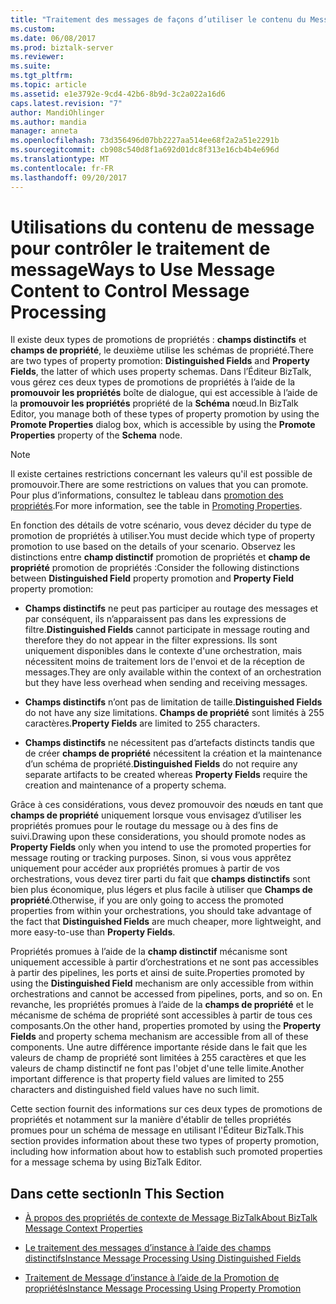 ```yaml
---
title: "Traitement des messages de façons d’utiliser le contenu du Message au contrôle de code | Documents Microsoft"
ms.custom: 
ms.date: 06/08/2017
ms.prod: biztalk-server
ms.reviewer: 
ms.suite: 
ms.tgt_pltfrm: 
ms.topic: article
ms.assetid: e1e3792e-9cd4-42b6-8b9d-3c2a022a16d6
caps.latest.revision: "7"
author: MandiOhlinger
ms.author: mandia
manager: anneta
ms.openlocfilehash: 73d356496d07bb2227aa514ee68f2a2a51e2291b
ms.sourcegitcommit: cb908c540d8f1a692d01dc8f313e16cb4b4e696d
ms.translationtype: MT
ms.contentlocale: fr-FR
ms.lasthandoff: 09/20/2017
---
```

# <a name="ways-to-use-message-content-to-control-message-processing"></a><span data-ttu-id="fdf20-102">Utilisations du contenu de message pour contrôler le traitement de message</span><span class="sxs-lookup"><span data-stu-id="fdf20-102">Ways to Use Message Content to Control Message Processing</span></span>
<span data-ttu-id="fdf20-103">Il existe deux types de promotions de propriétés : **champs distinctifs** et **champs de propriété**, le deuxième utilise les schémas de propriété.</span><span class="sxs-lookup"><span data-stu-id="fdf20-103">There are two types of property promotion: **Distinguished Fields** and **Property Fields**, the latter of which uses property schemas.</span></span> <span data-ttu-id="fdf20-104">Dans l’Éditeur BizTalk, vous gérez ces deux types de promotions de propriétés à l’aide de la **promouvoir les propriétés** boîte de dialogue, qui est accessible à l’aide de la **promouvoir les propriétés** propriété de la  **Schéma** nœud.</span><span class="sxs-lookup"><span data-stu-id="fdf20-104">In BizTalk Editor, you manage both of these types of property promotion by using the **Promote Properties** dialog box, which is accessible by using the **Promote Properties** property of the **Schema** node.</span></span>  
  
> [!NOTE]
>  <span data-ttu-id="fdf20-105">Il existe certaines restrictions concernant les valeurs qu'il est possible de promouvoir.</span><span class="sxs-lookup"><span data-stu-id="fdf20-105">There are some restrictions on values that you can promote.</span></span> <span data-ttu-id="fdf20-106">Pour plus d’informations, consultez le tableau dans [promotion des propriétés](../core/promoting-properties.md).</span><span class="sxs-lookup"><span data-stu-id="fdf20-106">For more information, see the table in [Promoting Properties](../core/promoting-properties.md).</span></span>  
  
 <span data-ttu-id="fdf20-107">En fonction des détails de votre scénario, vous devez décider du type de promotion de propriétés à utiliser.</span><span class="sxs-lookup"><span data-stu-id="fdf20-107">You must decide which type of property promotion to use based on the details of your scenario.</span></span> <span data-ttu-id="fdf20-108">Observez les distinctions entre **champ distinctif** promotion de propriétés et **champ de propriété** promotion de propriétés :</span><span class="sxs-lookup"><span data-stu-id="fdf20-108">Consider the following distinctions between **Distinguished Field** property promotion and **Property Field** property promotion:</span></span>  
  
-   <span data-ttu-id="fdf20-109">**Champs distinctifs** ne peut pas participer au routage des messages et par conséquent, ils n’apparaissent pas dans les expressions de filtre.</span><span class="sxs-lookup"><span data-stu-id="fdf20-109">**Distinguished Fields** cannot participate in message routing and therefore they do not appear in the filter expressions.</span></span> <span data-ttu-id="fdf20-110">Ils sont uniquement disponibles dans le contexte d'une orchestration, mais nécessitent moins de traitement lors de l'envoi et de la réception de messages.</span><span class="sxs-lookup"><span data-stu-id="fdf20-110">They are only available within the context of an orchestration but they have less overhead when sending and receiving messages.</span></span>  
  
-   <span data-ttu-id="fdf20-111">**Champs distinctifs** n’ont pas de limitation de taille.</span><span class="sxs-lookup"><span data-stu-id="fdf20-111">**Distinguished Fields** do not have any size limitations.</span></span> <span data-ttu-id="fdf20-112">**Champs de propriété** sont limités à 255 caractères.</span><span class="sxs-lookup"><span data-stu-id="fdf20-112">**Property Fields** are limited to 255 characters.</span></span>  
  
-   <span data-ttu-id="fdf20-113">**Champs distinctifs** ne nécessitent pas d’artefacts distincts tandis que de créer **champs de propriété** nécessitent la création et la maintenance d’un schéma de propriété.</span><span class="sxs-lookup"><span data-stu-id="fdf20-113">**Distinguished Fields** do not require any separate artifacts to be created whereas **Property Fields** require the creation and maintenance of a property schema.</span></span>  
  
 <span data-ttu-id="fdf20-114">Grâce à ces considérations, vous devez promouvoir des nœuds en tant que **champs de propriété** uniquement lorsque vous envisagez d’utiliser les propriétés promues pour le routage du message ou à des fins de suivi.</span><span class="sxs-lookup"><span data-stu-id="fdf20-114">Drawing upon these considerations, you should promote nodes as **Property Fields** only when you intend to use the promoted properties for message routing or tracking purposes.</span></span> <span data-ttu-id="fdf20-115">Sinon, si vous vous apprêtez uniquement pour accéder aux propriétés promues à partir de vos orchestrations, vous devez tirer parti du fait que **champs distinctifs** sont bien plus économique, plus légers et plus facile à utiliser que  **Champs de propriété**.</span><span class="sxs-lookup"><span data-stu-id="fdf20-115">Otherwise, if you are only going to access the promoted properties from within your orchestrations, you should take advantage of the fact that **Distinguished Fields** are much cheaper, more lightweight, and more easy-to-use than **Property Fields**.</span></span>  
  
 <span data-ttu-id="fdf20-116">Propriétés promues à l’aide de la **champ distinctif** mécanisme sont uniquement accessible à partir d’orchestrations et ne sont pas accessibles à partir des pipelines, les ports et ainsi de suite.</span><span class="sxs-lookup"><span data-stu-id="fdf20-116">Properties promoted by using the **Distinguished Field** mechanism are only accessible from within orchestrations and cannot be accessed from pipelines, ports, and so on.</span></span> <span data-ttu-id="fdf20-117">En revanche, les propriétés promues à l’aide de la **champs de propriété** et le mécanisme de schéma de propriété sont accessibles à partir de tous ces composants.</span><span class="sxs-lookup"><span data-stu-id="fdf20-117">On the other hand, properties promoted by using the **Property Fields** and property schema mechanism are accessible from all of these components.</span></span> <span data-ttu-id="fdf20-118">Une autre différence importante réside dans le fait que les valeurs de champ de propriété sont limitées à 255 caractères et que les valeurs de champ distinctif ne font pas l'objet d'une telle limite.</span><span class="sxs-lookup"><span data-stu-id="fdf20-118">Another important difference is that property field values are limited to 255 characters and distinguished field values have no such limit.</span></span>  
  
 <span data-ttu-id="fdf20-119">Cette section fournit des informations sur ces deux types de promotions de propriétés et notamment sur la manière d'établir de telles propriétés promues pour un schéma de message en utilisant l'Éditeur BizTalk.</span><span class="sxs-lookup"><span data-stu-id="fdf20-119">This section provides information about these two types of property promotion, including how information about how to establish such promoted properties for a message schema by using BizTalk Editor.</span></span>  
  
## <a name="in-this-section"></a><span data-ttu-id="fdf20-120">Dans cette section</span><span class="sxs-lookup"><span data-stu-id="fdf20-120">In This Section</span></span>  
  
-   [<span data-ttu-id="fdf20-121">À propos des propriétés de contexte de Message BizTalk</span><span class="sxs-lookup"><span data-stu-id="fdf20-121">About BizTalk Message Context Properties</span></span>](../core/about-biztalk-message-context-properties.md)  
  
-   [<span data-ttu-id="fdf20-122">Le traitement des messages d’instance à l’aide des champs distinctifs</span><span class="sxs-lookup"><span data-stu-id="fdf20-122">Instance Message Processing Using Distinguished Fields</span></span>](../core/instance-message-processing-using-distinguished-fields.md)  
  
-   [<span data-ttu-id="fdf20-123">Traitement de Message d’instance à l’aide de la Promotion de propriétés</span><span class="sxs-lookup"><span data-stu-id="fdf20-123">Instance Message Processing Using Property Promotion</span></span>](../core/instance-message-processing-using-property-promotion.md)